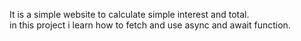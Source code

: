 It is a simple website to calculate simple interest and total.
<br>
in this project i learn how to fetch and use async and await function.
